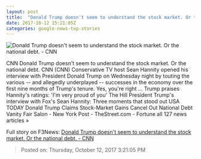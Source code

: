 ```yaml
---
layout: post
title:  "Donald Trump doesn't seem to understand the stock market. Or the national debt. - CNN"
date: 2017-10-12 15:21:05Z
categories: google-news-top-stories
---
```


![Donald Trump doesn't seem to understand the stock market. Or the national debt. - CNN](http://i2.cdn.cnn.com/cnnnext/dam/assets/171012080300-trump-today-super-tease.jpg)

CNN Donald Trump doesn't seem to understand the stock market. Or the national debt. CNN (CNN) Conservative TV host Sean Hannity opened his interview with President Donald Trump on Wednesday night by touting the various -- and allegedly underplayed -- successes in the economy over the first nine months of Trump's tenure. Yes, you're right ... Trump praises Hannity's ratings: 'I'm very proud of you' The Hill President Trump's interview with Fox's Sean Hannity: Three moments that stood out USA TODAY Donald Trump Claims Stock-Market Gains Cancel Out National Debt Vanity Fair Salon - New York Post - TheStreet.com - Fortune all 127 news articles »


Full story on F3News: [Donald Trump doesn't seem to understand the stock market. Or the national debt. - CNN](http://www.f3nws.com/n/rEjqPJ)

> Posted on: Thursday, October 12, 2017 3:21:05 PM
